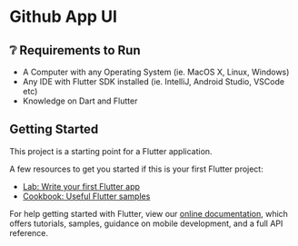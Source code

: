 # Github App UI

## ❔ Requirements to Run 
- A Computer with any Operating System (ie. MacOS X, Linux, Windows)
- Any IDE with Flutter SDK installed (ie. IntelliJ, Android Studio, VSCode etc)
- Knowledge on Dart and Flutter
 

 



## Getting Started

This project is a starting point for a Flutter application.

A few resources to get you started if this is your first Flutter project:

- [Lab: Write your first Flutter app](https://flutter.dev/docs/get-started/codelab)
- [Cookbook: Useful Flutter samples](https://flutter.dev/docs/cookbook)

For help getting started with Flutter, view our
[online documentation](https://flutter.dev/docs), which offers tutorials,
samples, guidance on mobile development, and a full API reference.
